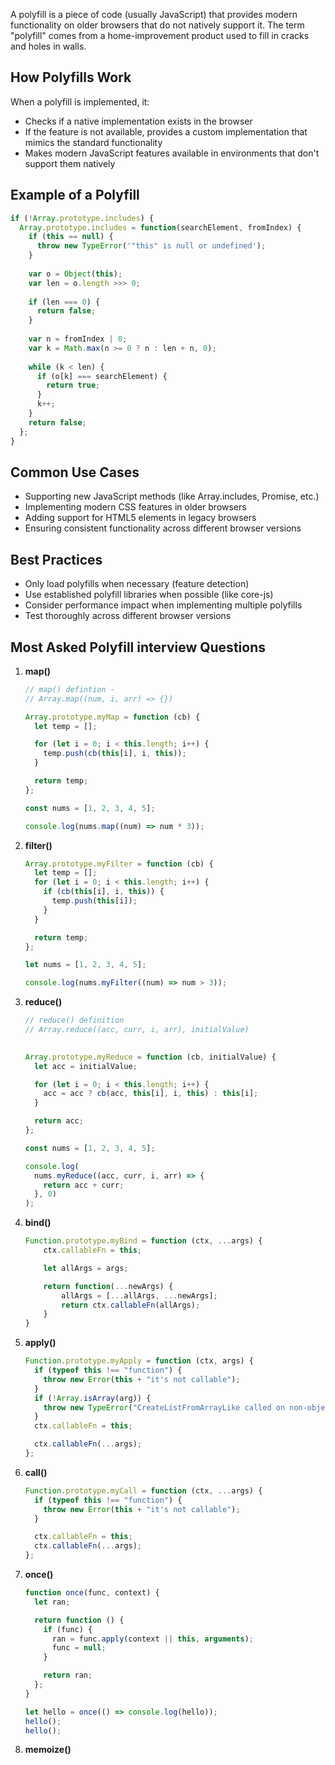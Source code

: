 A polyfill is a piece of code (usually JavaScript) that provides modern functionality on older browsers that do not natively support it. The term "polyfill" comes from a home-improvement product used to fill in cracks and holes in walls.

## How Polyfills Work

When a polyfill is implemented, it:

- Checks if a native implementation exists in the browser
- If the feature is not available, provides a custom implementation that mimics the standard functionality
- Makes modern JavaScript features available in environments that don't support them natively

## Example of a Polyfill

```jsx
if (!Array.prototype.includes) {
  Array.prototype.includes = function(searchElement, fromIndex) {
    if (this == null) {
      throw new TypeError('"this" is null or undefined');
    }
    
    var o = Object(this);
    var len = o.length >>> 0;
    
    if (len === 0) {
      return false;
    }
    
    var n = fromIndex | 0;
    var k = Math.max(n >= 0 ? n : len + n, 0);
    
    while (k < len) {
      if (o[k] === searchElement) {
        return true;
      }
      k++;
    }
    return false;
  };
}
```

## Common Use Cases

- Supporting new JavaScript methods (like Array.includes, Promise, etc.)
- Implementing modern CSS features in older browsers
- Adding support for HTML5 elements in legacy browsers
- Ensuring consistent functionality across different browser versions

## Best Practices

- Only load polyfills when necessary (feature detection)
- Use established polyfill libraries when possible (like core-js)
- Consider performance impact when implementing multiple polyfills
- Test thoroughly across different browser versions

## Most Asked Polyfill interview Questions

1. **map()**
    
    ```jsx
    // map() defintion - 
    // Array.map((num, i, arr) => {})
    
    Array.prototype.myMap = function (cb) {
      let temp = [];
    
      for (let i = 0; i < this.length; i++) {
        temp.push(cb(this[i], i, this));
      }
    
      return temp;
    };
    
    const nums = [1, 2, 3, 4, 5];
    
    console.log(nums.map((num) => num * 3));
    ```
    
2. **filter()**
    
    ```jsx
    Array.prototype.myFilter = function (cb) {
      let temp = [];
      for (let i = 0; i < this.length; i++) {
        if (cb(this[i], i, this)) {
          temp.push(this[i]);
        }
      }
    
      return temp;
    };
    
    let nums = [1, 2, 3, 4, 5];
    
    console.log(nums.myFilter((num) => num > 3));
    ```
    
3. **reduce()**
    
    ```jsx
    // reduce() definition
    // Array.reduce((acc, curr, i, arr), initialValue)
    
     
    Array.prototype.myReduce = function (cb, initialValue) {
      let acc = initialValue;
    
      for (let i = 0; i < this.length; i++) {
        acc = acc ? cb(acc, this[i], i, this) : this[i];
      }
    
      return acc;
    };
    
    const nums = [1, 2, 3, 4, 5];
    
    console.log(
      nums.myReduce((acc, curr, i, arr) => {
        return acc + curr;
      }, 0)
    );
    ```
    
4. **bind()**
    
    ```jsx
    Function.prototype.myBind = function (ctx, ...args) {
        ctx.callableFn = this;
    
        let allArgs = args;
    
        return function(...newArgs) {
            allArgs = [...allArgs, ...newArgs];
            return ctx.callableFn(allArgs);
        }
    }
    ```
    
5. **apply()**
    
    ```jsx
    Function.prototype.myApply = function (ctx, args) {
      if (typeof this !== "function") {
        throw new Error(this + "it's not callable");
      }
      if (!Array.isArray(arg)) {
        throw new TypeError("CreateListFromArrayLike called on non-object");
      }
      ctx.callableFn = this;
    
      ctx.callableFn(...args);
    };
    
    ```
    
6. **call()**
    
    ```jsx
    Function.prototype.myCall = function (ctx, ...args) {
      if (typeof this !== "function") {
        throw new Error(this + "it's not callable");
      }
    
      ctx.callableFn = this;
      ctx.callableFn(...args);
    };
    ```
    
7. **once()**
    
    ```jsx
    function once(func, context) {
      let ran;
    
      return function () {
        if (func) {
          ran = func.apply(context || this, arguments);
          func = null;
        }
    
        return ran;
      };
    }
    
    let hello = once(() => console.log(hello));
    hello();
    hello();
    ```
    
8. **memoize()**